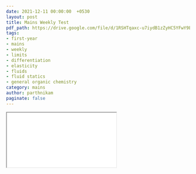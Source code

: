 ```yaml
---
date: 2021-12-11 00:00:00  +0530
layout: post
title: Mains Weekly Test
pdf_path: https://drive.google.com/file/d/1RSHTqaxc-u7iydB1zZyHC5YFwY9EbeAf/preview?usp=drive_link
tags: 
- first-year
- mains
- weekly
- limits
- differentiation
- elasticity
- fluids
- fluid statics
- general organic chemistry
category: mains
author: parthnikam
paginate: false
---
```


<iframe class="embed-pdf" src="{{ page.pdf_path }}#toolbar=0" seamless="seamless" scrolling="no" style="overflow:hidden"></iframe>
